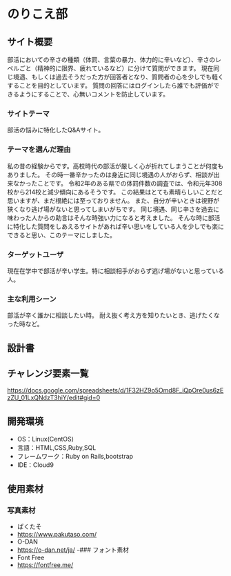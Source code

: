 # のりこえ部

## サイト概要
部活においての辛さの種類（体罰、言葉の暴力、体力的に辛いなど）、辛さのレベルごと（精神的に限界、疲れているなど）に分けて質問ができます。
現在同じ境遇、もしくは過去そうだった方が回答者となり、質問者の心を少しでも軽くすることを目的としています。
質問の回答にはログインしたら誰でも評価ができるようにすることで、心無いコメントを防止しています。

### サイトテーマ
部活の悩みに特化したQ&Aサイト。

### テーマを選んだ理由
私の昔の経験からです。高校時代の部活が厳しく心が折れてしまうことが何度もありました。
その時一番辛かったのは身近に同じ境遇の人がおらず、相談が出来なかったことです。
令和2年のある県での体罰件数の調査では、令和元年308校から214校と減少傾向にあるそうです。
この結果はとても素晴らしいことだと思いますが、まだ根絶には至っておりません。
また、自分が辛いときは視野が狭くなり逃げ場がないと思ってしまいがちです。
同じ境遇、同じ辛さを過去に味わった人からの助言はそんな時強い力になると考えました。
そんな時に部活に特化した質問をしあえるサイトがあれば辛い思いをしている人を少しでも楽にできると思い、このテーマにしました。

### ターゲットユーザ
現在在学中で部活が辛い学生。特に相談相手がおらず逃げ場がないと思っている人。

### 主な利用シーン
部活が辛く誰かに相談したい時。
耐え抜く考え方を知りたいとき、逃げたくなった時など。

## 設計書

## チャレンジ要素一覧
https://docs.google.com/spreadsheets/d/1F32HZ9o5Omd8F_iQpOre0us6zEzZU_01LxQNdzT3hiY/edit#gid=0

## 開発環境
- OS：Linux(CentOS)
- 言語：HTML,CSS,Ruby,SQL
- フレームワーク：Ruby on Rails,bootstrap
- IDE：Cloud9

## 使用素材
### 写真素材
- ぱくたそ
- https://www.pakutaso.com/
- O-DAN
- https://o-dan.net/ja/
-### フォント素材
- Font Free
- https://fontfree.me/
